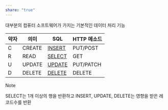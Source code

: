 ```yaml
---
share: "true"
---
```


대부분의 컴퓨터 소프트웨어가 가지는 기본적인 데이터 처리 기능

| 약자 | 의미 | SQL | HTTP 메소드 |
| --- | --- | --- | --- |
| C | CREATE | [INSERT](./INSERT.md#) | PUT/POST |
| R | READ | [SELECT](../SELECT.md#) | GET |
| U | UPDATE | [UPDATE](../UPDATE.md#) | PUT/PATCH |
| D | DELETE | [DELETE](../DELETE.md#) | DELETE |


>[!NOTE]
>SELECT는 1개 이상의 행을 반환하고 INSERT, UPDATE, DELETE는 영향을 받은 레코드수를 반환

